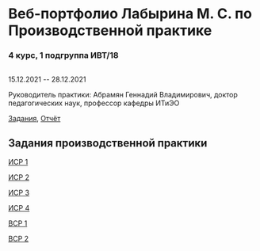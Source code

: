 # Веб-портфолио Лабырина М. С. по Производственной практике
### 4 курс, 1 подгруппа ИВТ/18
## 

15.12.2021 -- 28.12.2021

Руководитель практики: Абрамян Геннадий Владимирович, доктор педагогических наук, профессор кафедры ИТиЭО

[Задания](https://github.com/M-Labyrin/proizv-prakt-2021/blob/main/%D0%97%D0%B0%D0%B4%D0%B0%D0%BD%D0%B8%D1%8F.pdf), [Отчёт](https://github.com/M-Labyrin/proizv-prakt-2021/blob/main/%D0%9E%D1%82%D1%87%D0%B5%D1%82.pdf)

## Задания производственной практики

[ИСР 1](https://github.com/M-Labyrin/proizv-prakt-2021/blob/main/%D0%9B%D0%B0%D0%B1%D1%8B%D1%80%D0%B8%D0%BD%20%D0%9C.%20%D0%A1.%20%D0%98%D0%A1%D0%A01.pdf)


[ИСР 2](https://github.com/M-Labyrin/proizv-prakt-2021/blob/main/%D0%9B%D0%B0%D0%B1%D1%8B%D1%80%D0%B8%D0%BD%20%D0%9C.%20%D0%A1.%20%D0%98%D0%A1%D0%A02.pdf)


[ИСР 3](https://github.com/M-Labyrin/proizv-prakt-2021/blob/main/%D0%9B%D0%B0%D0%B1%D1%8B%D1%80%D0%B8%D0%BD%20%D0%9C.%20%D0%A1.%20%D0%98%D0%A1%D0%A03.pdf)


[ИСР 4](https://github.com/M-Labyrin/proizv-prakt-2021/blob/main/%D0%9B%D0%B0%D0%B1%D1%8B%D1%80%D0%B8%D0%BD%20%D0%9C.%20%D0%A1.%20%D0%98%D0%A1%D0%A04.pdf)


[ВСР 1](https://github.com/M-Labyrin/proizv-prakt-2021/blob/main/%D0%9B%D0%B0%D0%B1%D1%8B%D1%80%D0%B8%D0%BD%20%D0%9C.%20%D0%A1.%20%D0%92%D0%A1%D0%A01.pdf)


[ВСР 2](https://github.com/M-Labyrin/proizv-prakt-2021/blob/main/%D0%9B%D0%B0%D0%B1%D1%8B%D1%80%D0%B8%D0%BD%20%D0%9C.%20%D0%A1.%20%D0%92%D0%A1%D0%A02.pdf)
